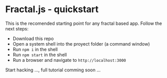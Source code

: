 # Fractal.js - quickstart

This is the recomended starting point for any fractal based app. Follow the next steps:

- Download this repo
- Open a system shell into the proyect folder (a command window)
- Run `npm i` in the shell
- Run `npm start` in the shell
- Run a browser and navigate to `http://localhost:3000`

Start hacking ..., full tutorial comming soon ...
